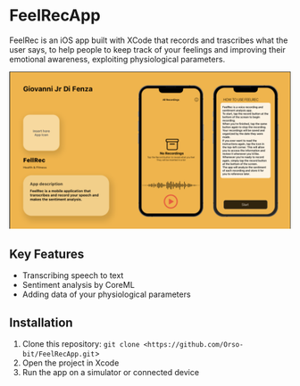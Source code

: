 # FeelRecApp

FeelRec is an iOS app built with XCode that records and trascribes what the user says, to help people to keep track of your feelings and improving their emotional awareness, exploiting physiological parameters. 

![App Screenshot](FeelRec.png)

## Key Features

- Transcribing speech to text
- Sentiment analysis by CoreML
- Adding data of your physiological parameters

## Installation

1. Clone this repository: `git clone <https://github.com/Orso-bit/FeelRecApp.git`>
2. Open the project in Xcode
3. Run the app on a simulator or connected device
